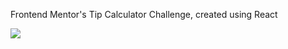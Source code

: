 <p>Frontend Mentor's Tip Calculator Challenge, created using React</p>
<img src="https://github.com/user-attachments/assets/0a1e5f75-53d9-465b-a81e-962d03454fbc">

